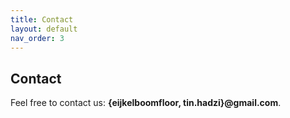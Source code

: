 ```yaml
---
title: Contact
layout: default
nav_order: 3
---
```



## Contact

Feel free to contact us: **{eijkelboomfloor, tin.hadzi}@gmail.com**.



